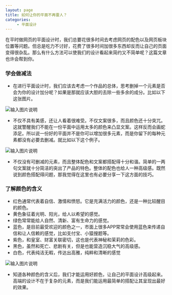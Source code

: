 ```yaml
---
layout: page
title: 如何让你的平面不再雷人？
categories:
     - 平面设计
---
```


在平时做网页的平面设计时，我们总要花很多时间去考虑网页的配色以及网页板块位置等问题。但总是吃力不讨好，花费了很多时间加很多东西却反而让自己的页面变得很杂乱。那么有什么方法可以使我们的设计看起来简约又不简单呢？这篇文章也许会帮到你。 
### 学会做减法
- 在进行平面设计时，我们应该去考虑一个作品的总体，思考删掉一个元素是否会为你的设计加分呢？如果是那就应该大胆的去除一些多余的成分。比如以下这张图片。

![输入图片说明](https://images.gitee.com/uploads/images/2019/0626/103512_031847b4_2229822.jpeg "糟糕的平面.jpg")

- 不仅不具有美感，还让人看着很难受。不仅文案很多，而且颜色还十分突兀。这就警醒我们不能在一份平面中运用太多的颜色来凸显文案。这样反而会画蛇添足。所以说一份好的平面并不是你可以增加很多元素，而是你留下的每种元素都没有必要去删减。就比如以下这个例子。

![输入图片说明](https://images.gitee.com/uploads/images/2019/0626/103250_3f0db0a1_2229822.jpeg "好的平面.jpg")

- 不仅没有可删减的元素，而且整体配色和文案都搭配得十分和谐。简单的一两句文案就十分简洁的突出了产品的特色。整体的配色也给人一种高级感。既然说到颜色搭配得问题，那我觉得在这里也有必要分享一下这方面的技巧。
### 了解颜色的含义
- 红色通常代表着自信、激情和愤怒。它是充满活力的颜色，还是一种比较醒目的颜色。
- 黄色象征着光明、阳光，给人以希望的感觉。
- 绿色常常能给人自然、清新、富有生命力的感觉。  
- 蓝色，是目前最受欢迎的颜色之一，市面上很多APP常常会使用蓝色来传递自信和让人信赖的感觉，比如支付宝、小猿搜题等。  
- 紫色，和皇室、财富关联密切，这也是代表神秘和茉莉的色彩。 
- 黑色，虽然和死亡、悲剧有关，但是也能营造沉稳大气的高级感。  
- 白色，代表纯洁无暇，传达出高雅，纯粹和清晰的感觉

![输入图片说明](https://images.gitee.com/uploads/images/2019/0626/103305_8d9b3209_2229822.jpeg "颜色.jpg")

- 知道各种颜色的含义后，我们才能运用好颜色，让自己的平面设计高级起来。高端的设计不在于复杂的元素，而是我们能运用最简单的搭配让其呈现出最好的效果。
